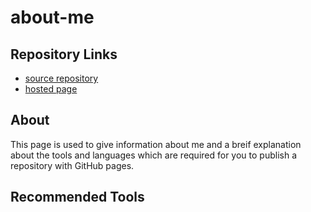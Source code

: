 # about-me
## Repository Links
- [source repository]()
- [hosted page]()
## About
This page is used to give information about me and a breif explanation about the tools and languages which are required for you to publish a repository with GitHub pages.
## Recommended Tools

